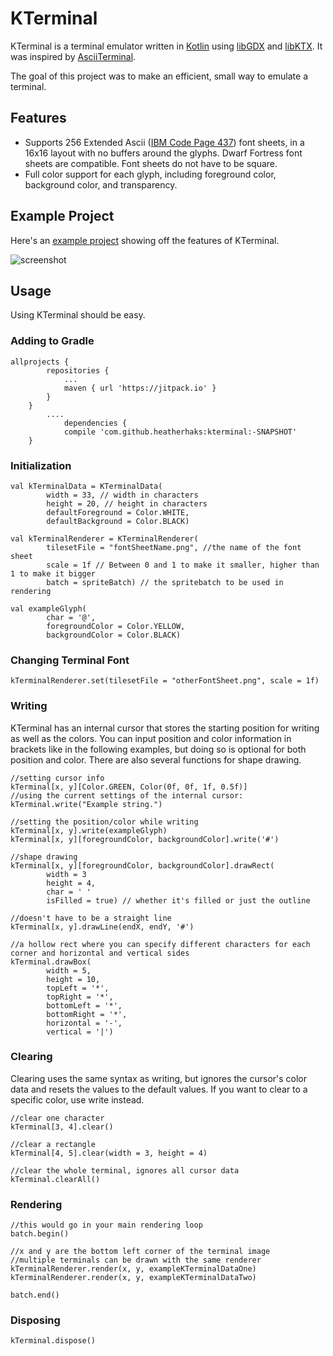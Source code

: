 # KTerminal

KTerminal is a terminal emulator written in [Kotlin](https://kotlinlang.org/) using [libGDX](http://libgdx.badlogicgames.com/) and [libKTX](https://libktx.github.io/). It was inspired by [AsciiTerminal](https://github.com/julianmaster/AsciiTerminal).

The goal of this project was to make an efficient, small way to emulate a terminal.

## Features

- Supports 256 Extended Ascii ([IBM Code Page 437](https://en.wikipedia.org/wiki/Code_page_437)) font sheets, in a 16x16 layout with no buffers around the glyphs. Dwarf Fortress font sheets are compatible. Font sheets do not have to be square.
- Full color support for each glyph, including foreground color, background color, and transparency.

## Example Project
Here's an [example project](https://github.com/heatherhaks/KTerminalColorPicker/) showing off the features of KTerminal.

![screenshot](https://i.imgur.com/p7YSawF.gif)

## Usage

Using KTerminal should be easy.

### Adding to Gradle

```
allprojects {
        repositories {
            ...
            maven { url 'https://jitpack.io' }
        }
    }
        ....
            dependencies {
            compile 'com.github.heatherhaks:kterminal:-SNAPSHOT'
    }
```

### Initialization

```
val kTerminalData = KTerminalData(
        width = 33, // width in characters
        height = 20, // height in characters
        defaultForeground = Color.WHITE,
        defaultBackground = Color.BLACK)

val kTerminalRenderer = KTerminalRenderer(
        tilesetFile = "fontSheetName.png", //the name of the font sheet
        scale = 1f // Between 0 and 1 to make it smaller, higher than 1 to make it bigger
        batch = spriteBatch) // the spritebatch to be used in rendering
        
val exampleGlyph(
        char = '@',
        foregroundColor = Color.YELLOW,
        backgroundColor = Color.BLACK)
```

### Changing Terminal Font
```
kTerminalRenderer.set(tilesetFile = "otherFontSheet.png", scale = 1f)
```

### Writing

KTerminal has an internal cursor that stores the starting position for writing as well as the colors. You can input position and color information in brackets like in the following examples, but doing so is optional for both position and color. There are also several functions for shape drawing.

```
//setting cursor info
kTerminal[x, y][Color.GREEN, Color(0f, 0f, 1f, 0.5f)]
//using the current settings of the internal cursor:
kTerminal.write("Example string.")

//setting the position/color while writing
kTerminal[x, y].write(exampleGlyph)
kTerminal[x, y][foregroundColor, backgroundColor].write('#')

//shape drawing
kTerminal[x, y][foregroundColor, backgroundColor].drawRect(
        width = 3
        height = 4,
        char = ' '
        isFilled = true) // whether it's filled or just the outline
        
//doesn't have to be a straight line
kTerminal[x, y].drawLine(endX, endY, '#')

//a hollow rect where you can specify different characters for each corner and horizontal and vertical sides
kTerminal.drawBox(
        width = 5,
        height = 10,
        topLeft = '*',
        topRight = '*',
        bottomLeft = '*',
        bottomRight = '*',
        horizontal = '-',
        vertical = '|')
```

### Clearing

Clearing uses the same syntax as writing, but ignores the cursor's color data and resets the values to the default values. If you want to clear to a specific color, use write instead.

```
//clear one character
kTerminal[3, 4].clear()

//clear a rectangle
kTerminal[4, 5].clear(width = 3, height = 4)

//clear the whole terminal, ignores all cursor data
kTerminal.clearAll()
```

### Rendering

```
//this would go in your main rendering loop
batch.begin()

//x and y are the bottom left corner of the terminal image
//multiple terminals can be drawn with the same renderer
kTerminalRenderer.render(x, y, exampleKTerminalDataOne)
kTerminalRenderer.render(x, y, exampleKTerminalDataTwo)

batch.end()
```

### Disposing

```
kTerminal.dispose()
```
